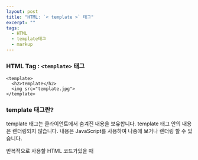 ```yaml
---
layout: post
title: "HTML: `< template >` 태그"
excerpt: ""
tags: 
  - HTML
  - template태그
  - markup
---
```


### HTML Tag : `<template>` 태그
```
<template>
  <h2>template</h2>
  <img src="template.jpg">
</template>
```
### template 태그란?

template 태그는 클라이언트에서 숨겨진 내용을 보유합니다.
template 태그 안의 내용은 렌더링되지 않습니다.
내용은 JavaScript를 사용하여 나중에 보거나 렌더링 할 수 있습니다.

반복적으로 사용할 HTML 코드가있을 때 <template> 태그를 사용하십시오. 그러나 요청할 때까지는 사용하지 마십시오. 
<template> 태그 없이 이를 수행하려면 브라우저가 코드를 렌더링하지 못하도록 JavaScript로 HTML 코드를 만들어야합니다.

부라우저 지원버전은 현재 IE13 이상부터 가능합니다.

